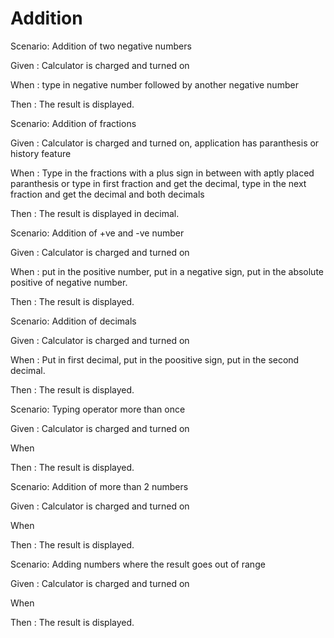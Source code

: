 # Addition

Scenario: Addition of two negative numbers
  
  Given : Calculator is charged and turned on

  When : type in negative number followed by another negative number
  
  Then : The result is displayed.

Scenario: Addition of fractions
  
  Given  : Calculator is charged and turned on, application has paranthesis or history feature
  
  When : Type in the fractions with a plus sign in between with aptly placed paranthesis or type in first fraction and get the decimal, type in the next fraction and get the decimal and both decimals
  
  Then : The result is displayed in decimal.
  
  Scenario: Addition of +ve and -ve number
  
  Given  : Calculator is charged and turned on
  
  When : put in the positive number, put in a negative sign, put in the absolute positive of negative number.
  
  Then : The result is displayed.
  
  Scenario: Addition of decimals
  
  Given  : Calculator is charged and turned on
  
  When : Put in first decimal, put in the poositive sign, put in the second decimal.
  
  Then : The result is displayed.
  
  Scenario: Typing operator more than once
  
  Given  : Calculator is charged and turned on
  
  When 
  
  Then : The result is displayed.
  
  Scenario:  Addition of more than 2 numbers
  
  Given  : Calculator is charged and turned on
  
  When 
  
  Then : The result is displayed.
  
  Scenario: Adding numbers where the result goes out of range
  
  Given  : Calculator is charged and turned on
  
  When 
  
  Then : The result is displayed.
